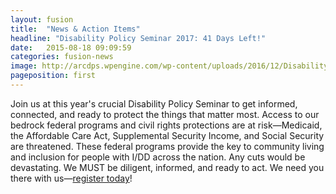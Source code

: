 ```yaml
---
layout: fusion
title:  "News & Action Items"
headline: "Disability Policy Seminar 2017: 41 Days Left!"
date:   2015-08-18 09:09:59
categories: fusion-news
image: http://arcdps.wpengine.com/wp-content/uploads/2016/12/Disability-Policy-Seminar-Logo-for-website.jpg
pageposition: first
---
```

Join us at this year's crucial Disability Policy Seminar to get informed, connected, and ready to protect the things that matter most. Access to our bedrock federal programs and civil rights protections are at risk—Medicaid, the Affordable Care Act, Supplemental Security Income, and Social Security are threatened. These federal programs provide the key to community living and inclusion for people with I/DD across the nation.  Any cuts would be devastating. We MUST be diligent, informed, and ready to act. We need you there with us—<a href="http://disabilitypolicyseminar.org">register today</a>!